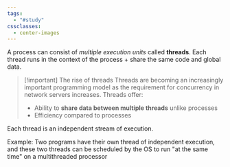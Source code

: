 ```yaml
---
tags:
  - "#study"
cssclasses:
  - center-images
---
```

A process can consist of *multiple execution units* called **threads**. Each thread runs in the context of the process + share the same code and global data.


> [!important] The rise of threads
> Threads are becoming an increasingly important programming model as the requirement for concurrency in network servers increases. Threads offer: 
> - Ability to **share data between multiple threads** unlike processes
> - Efficiency compared to processes

Each thread is an independent stream of execution. 

Example: Two programs have their own thread of independent execution, and these two threads can be scheduled by the OS to run "at the same time" on a multithreaded processor


